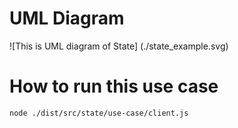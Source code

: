 # UML Diagram
![This is UML diagram of State] (./state_example.svg)

# How to run this use case
`node ./dist/src/state/use-case/client.js`
